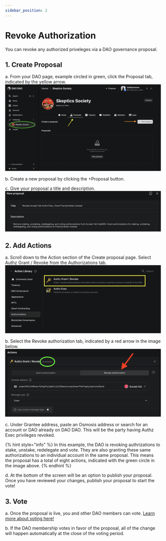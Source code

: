 ```yaml
---
sidebar_position: 2
---
```


# Revoke Authorization

You can revoke any authorized priveleges via a DAO governance proposal.

## 1. Create Proposal

a. From your DAO page, example circled in green, click the Proposal tab, indicated by the yellow arrow.![Create proposal](../../../static/img/dao-management/change-appearance1.png)

b. Create a new proposal by clicking the +Proposal button.

c. Give your proposal a title and description.![Auth Exec proposal title and description](../../../static/img/dao-management/authz-exec8.png)

## 2. Add Actions

a. Scroll down to the Action section of the Create proposal page. Select Authz Grant / Revoke from the Authorizations tab.![Authorizations tab and Authz Grant / Revoke](../../../static/img/dao-management/authz-exec2.png)

b. Select the Revoke authorization tab, indicated by a red arrow in the image below.![Revoke authz exec action box](../../../static/img/dao-management/authz-exec9.png)

c. Under Grantee address, paste an Osmosis address or search for an account or DAO already on DAO DAO. This will be the party having Authz Exec privileges revoked.

{% hint style="info" %}
In this example, the DAO is revoking authrizations to stake, unstake, redelegate and vote. They are also granting these same authorizations to an individual account in the same proposal. This means the proposal has a total of eight actions, indicated with the green circle in the image above.
{% endhint %}

d. At the bottom of the screen will be an option to publish your proposal. Once you have reviewed your changes, publish your proposal to start the vote!

## 3. Vote

a. Once the proposal is live, you and other DAO members can vote. [Learn more about voting here!](../../dao-governance/proposals/how-to-vote-on-a-proposal/)

b. If the DAO membership votes in favor of the proposal, all of the change will happen automatically at the close of the voting period.
